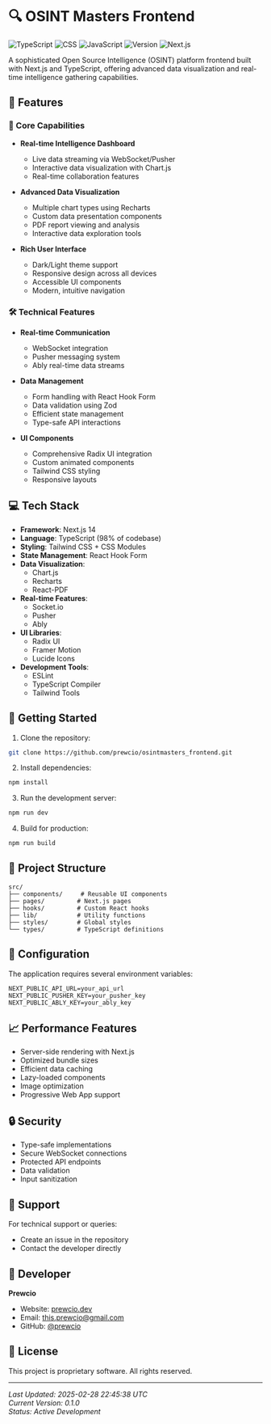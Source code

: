 # 🔍 OSINT Masters Frontend

![TypeScript](https://img.shields.io/badge/TypeScript-98%25-3178C6)
![CSS](https://img.shields.io/badge/CSS-1.6%25-1572B6)
![JavaScript](https://img.shields.io/badge/JavaScript-0.4%25-F7DF1E)
![Version](https://img.shields.io/badge/version-0.1.0-blue)
![Next.js](https://img.shields.io/badge/Next.js-14-black)

A sophisticated Open Source Intelligence (OSINT) platform frontend built with Next.js and TypeScript, offering advanced data visualization and real-time intelligence gathering capabilities.

## 🌟 Features

### 🚀 Core Capabilities

- **Real-time Intelligence Dashboard**
  - Live data streaming via WebSocket/Pusher
  - Interactive data visualization with Chart.js
  - Real-time collaboration features

- **Advanced Data Visualization**
  - Multiple chart types using Recharts
  - Custom data presentation components
  - PDF report viewing and analysis
  - Interactive data exploration tools

- **Rich User Interface**
  - Dark/Light theme support
  - Responsive design across all devices
  - Accessible UI components
  - Modern, intuitive navigation

### 🛠️ Technical Features

- **Real-time Communication**
  - WebSocket integration
  - Pusher messaging system
  - Ably real-time data streams

- **Data Management**
  - Form handling with React Hook Form
  - Data validation using Zod
  - Efficient state management
  - Type-safe API interactions

- **UI Components**
  - Comprehensive Radix UI integration
  - Custom animated components
  - Tailwind CSS styling
  - Responsive layouts

## 💻 Tech Stack

- **Framework**: Next.js 14
- **Language**: TypeScript (98% of codebase)
- **Styling**: Tailwind CSS + CSS Modules
- **State Management**: React Hook Form
- **Data Visualization**: 
  - Chart.js
  - Recharts
  - React-PDF
- **Real-time Features**:
  - Socket.io
  - Pusher
  - Ably
- **UI Libraries**:
  - Radix UI
  - Framer Motion
  - Lucide Icons
- **Development Tools**:
  - ESLint
  - TypeScript Compiler
  - Tailwind Tools

## 🚀 Getting Started

1. Clone the repository:
```bash
git clone https://github.com/prewcio/osintmasters_frontend.git
```

2. Install dependencies:
```bash
npm install
```

3. Run the development server:
```bash
npm run dev
```

4. Build for production:
```bash
npm run build
```

## 📁 Project Structure

```
src/
├── components/     # Reusable UI components
├── pages/         # Next.js pages
├── hooks/         # Custom React hooks
├── lib/           # Utility functions
├── styles/        # Global styles
└── types/         # TypeScript definitions
```

## 🔧 Configuration

The application requires several environment variables:

```env
NEXT_PUBLIC_API_URL=your_api_url
NEXT_PUBLIC_PUSHER_KEY=your_pusher_key
NEXT_PUBLIC_ABLY_KEY=your_ably_key
```

## 📈 Performance Features

- Server-side rendering with Next.js
- Optimized bundle sizes
- Efficient data caching
- Lazy-loaded components
- Image optimization
- Progressive Web App support

## 🔒 Security

- Type-safe implementations
- Secure WebSocket connections
- Protected API endpoints
- Data validation
- Input sanitization

## 🛟 Support

For technical support or queries:
- Create an issue in the repository
- Contact the developer directly

## 👤 Developer

**Prewcio**
- Website: [prewcio.dev](https://prewcio.dev)
- Email: [this.prewcio@gmail.com](mailto:this.prewcio@gmail.com)
- GitHub: [@prewcio](https://github.com/prewcio)

## 📄 License

This project is proprietary software. All rights reserved.

---

*Last Updated: 2025-02-28 22:45:38 UTC*  
*Current Version: 0.1.0*  
*Status: Active Development*
